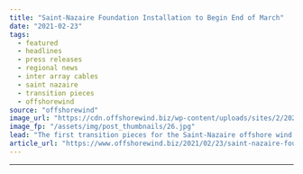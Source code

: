 ```yaml
---
title: "Saint-Nazaire Foundation Installation to Begin End of March"
date: "2021-02-23"
tags: 
  - featured
  - headlines
  - press releases
  - regional news
  - inter array cables
  - saint nazaire
  - transition pieces
  - offshorewind
source: "offshorewind"
image_url: "https://cdn.offshorewind.biz/wp-content/uploads/sites/2/2021/02/23091002/Saint-Nazaire-Foundation-Installation-to-Begin-End-of-March.jpg"
image_fp: "/assets/img/post_thumbnails/26.jpg"
lead: "The first transition pieces for the Saint-Nazaire offshore wind project in France have arrived"
article_url: "https://www.offshorewind.biz/2021/02/23/saint-nazaire-foundation-installation-to-begin-end-of-march/"
---
```


---
